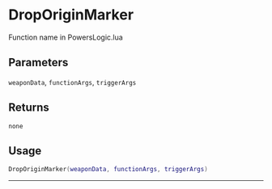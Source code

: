 # DropOriginMarker
Function name in PowersLogic.lua
## Parameters
`weaponData`, `functionArgs`, `triggerArgs`
## Returns
`none`
## Usage
```lua
DropOriginMarker(weaponData, functionArgs, triggerArgs)
```
---
